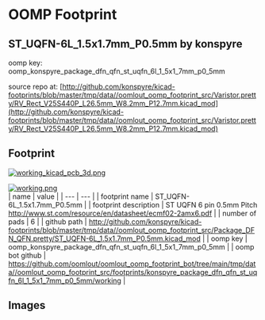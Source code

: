 # OOMP Footprint  
## ST_UQFN-6L_1.5x1.7mm_P0.5mm  by konspyre  
  
oomp key: oomp_konspyre_package_dfn_qfn_st_uqfn_6l_1_5x1_7mm_p0_5mm  
  
source repo at: [http://github.com/konspyre/kicad-footprints/blob/master/tmp/data//oomlout_oomp_footprint_src/Varistor.pretty/RV_Rect_V25S440P_L26.5mm_W8.2mm_P12.7mm.kicad_mod](http://github.com/konspyre/kicad-footprints/blob/master/tmp/data//oomlout_oomp_footprint_src/Varistor.pretty/RV_Rect_V25S440P_L26.5mm_W8.2mm_P12.7mm.kicad_mod)  
## Footprint  
  
[![working_kicad_pcb_3d.png](working_kicad_pcb_3d_600.png)](working_kicad_pcb_3d.png)  
  
[![working.png](working_600.png)](working.png)  
| name | value | 
| --- | --- | 
| footprint name | ST_UQFN-6L_1.5x1.7mm_P0.5mm | 
| footprint description | ST UQFN 6 pin 0.5mm Pitch http://www.st.com/resource/en/datasheet/ecmf02-2amx6.pdf | 
| number of pads | 6 | 
| github path | http://github.com/konspyre/kicad-footprints/blob/master/tmp/data//oomlout_oomp_footprint_src/Package_DFN_QFN.pretty/ST_UQFN-6L_1.5x1.7mm_P0.5mm.kicad_mod | 
| oomp key | oomp_konspyre_package_dfn_qfn_st_uqfn_6l_1_5x1_7mm_p0_5mm | 
| oomp bot github | https://github.com/oomlout/oomlout_oomp_footprint_bot/tree/main/tmp/data//oomlout_oomp_footprint_src/footprints/konspyre_package_dfn_qfn_st_uqfn_6l_1_5x1_7mm_p0_5mm/working | 
## Images  
